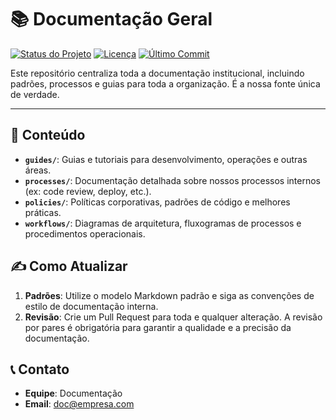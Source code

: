 # 📚 Documentação Geral

[![Status do Projeto](https://img.shields.io/badge/status-vivo-brightgreen)](https://github.com/arturdrr/documentacao-geral)
[![Licença](https://img.shields.io/badge/licen%C3%A7a-MIT-blue)](https://github.com/arturdrr/documentacao-geral/blob/main/LICENSE)
[![Último Commit](https://img.shields.io/github/last-commit/arturdrr/documentacao-geral)](https://github.com/arturdrr/documentacao-geral/commits/main)

Este repositório centraliza toda a documentação institucional, incluindo padrões, processos e guias para toda a organização. É a nossa fonte única de verdade.

---

## 📖 Conteúdo

- **`guides/`**: Guias e tutoriais para desenvolvimento, operações e outras áreas.
- **`processes/`**: Documentação detalhada sobre nossos processos internos (ex: code review, deploy, etc.).
- **`policies/`**: Políticas corporativas, padrões de código e melhores práticas.
- **`workflows/`**: Diagramas de arquitetura, fluxogramas de processos e procedimentos operacionais.

## ✍️ Como Atualizar

1.  **Padrões**: Utilize o modelo Markdown padrão e siga as convenções de estilo de documentação interna.
2.  **Revisão**: Crie um Pull Request para toda e qualquer alteração. A revisão por pares é obrigatória para garantir a qualidade e a precisão da documentação.

## 📞 Contato

- **Equipe**: Documentação
- **Email**: doc@empresa.com